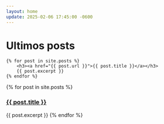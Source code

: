 ```yaml
---
layout: home
update: 2025-02-06 17:45:00 -0600
---
```


<h1>Ultimos posts</h1>

    {% for post in site.posts %}
        <h3><a href="{{ post.url }}">{{ post.title }}</a></h3>
        {{ post.excerpt }}
    {% endfor %}

{% for post in site.posts %}
    <h3><a href="{{ post.url }}">{{ post.title }}</a></h3>
    {{ post.excerpt }}
{% endfor %}